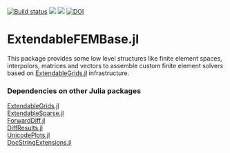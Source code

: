 [![Build status](https://github.com/chmerdon/ExtendableFEMBase.jl/workflows/linux-macos-windows/badge.svg)](https://github.com/chmerdon/ExtendableFEMBase.jl/actions)
[![](https://img.shields.io/badge/docs-stable-blue.svg)](https://chmerdon.github.io/ExtendableFEMBase.jl/stable/index.html)
[![](https://img.shields.io/badge/docs-dev-blue.svg)](https://chmerdon.github.io/ExtendableFEMBase.jl/dev/index.html)
[![DOI](https://zenodo.org/badge/667751152.svg)](https://zenodo.org/doi/10.5281/zenodo.10563410)

# ExtendableFEMBase.jl

This package provides some low level structures like finite element spaces, interpolors, matrices and vectors to assemble custom finite element solvers based on [ExtendableGrids.jl](https://github.com/j-fu/ExtendableGrids.jl) infrastructure.


### Dependencies on other Julia packages

[ExtendableGrids.jl](https://github.com/j-fu/ExtendableGrids.jl)\
[ExtendableSparse.jl](https://github.com/j-fu/ExtendableSparse.jl)\
[ForwardDiff.jl](https://github.com/JuliaDiff/ForwardDiff.jl)\
[DiffResults.jl](https://github.com/JuliaDiff/DiffResults.jl)\
[UnicodePlots.jl](https://github.com/JuliaPlots/UnicodePlots.jl)\
[DocStringExtensions.jl](https://github.com/JuliaDocs/DocStringExtensions.jl)